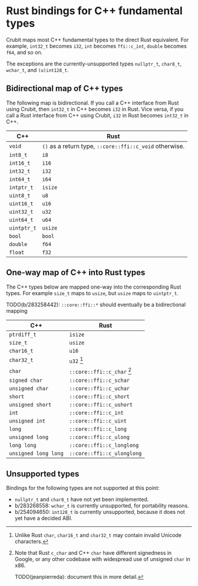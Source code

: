 # Rust bindings for C++ fundamental types

Crubit maps most C++ fundamental types to the direct Rust equivalent. For
example, `int32_t` becomes `i32`, `int` becomes `ffi::c_int`, `double` becomes
`f64`, and so on.

The exceptions are the currently-unsupported types `nullptr_t`, `char8_t`,
`wchar_t`, and `(u)int128_t`.

## Bidirectional map of C++ types

The following map is bidirectional. If you call a C++ interface from Rust using
Crubit, then `int32_t` in C++ becomes `i32` in Rust. Vice versa, if you call a
Rust interface from C++ using Crubit, `i32` in Rust becomes `int32_t` in C++.

C++         | Rust
----------- | -------------------------------------------------------
`void`      | `()` as a return type, `::core::ffi::c_void` otherwise.
`int8_t`    | `i8`
`int16_t`   | `i16`
`int32_t`   | `i32`
`int64_t`   | `i64`
`intptr_t`  | `isize`
`uint8_t`   | `u8`
`uint16_t`  | `u16`
`uint32_t`  | `u32`
`uint64_t`  | `u64`
`uintptr_t` | `usize`
`bool`      | `bool`
`double`    | `f64`
`float`     | `f32`

## One-way map of C++ into Rust types

The C++ types below are mapped one-way into the corresponding Rust types. For
example `size_t` maps to `usize`, but `usize` maps to `uintptr_t`.

TODO(b/283258442): `::core::ffi::*` should eventually be a bidirectional mapping

C++                  | Rust
-------------------- | -----------------------------
`ptrdiff_t`          | `isize`
`size_t`             | `usize`
`char16_t`           | `u16`
`char32_t`           | `u32` [^char32_t]
`char`               | `::core::ffi::c_char` [^char]
`signed char`        | `::core::ffi::c_schar`
`unsigned char`      | `::core::ffi::c_uchar`
`short`              | `::core::ffi::c_short`
`unsigned short`     | `::core::ffi::c_ushort`
`int`                | `::core::ffi::c_int`
`unsigned int`       | `::core::ffi::c_uint`
`long`               | `::core::ffi::c_long`
`unsigned long`      | `::core::ffi::c_ulong`
`long long`          | `::core::ffi::c_longlong`
`unsigned long long` | `::core::ffi::c_ulonglong`

## Unsupported types

Bindings for the following types are not supported at this point:

*   `nullptr_t` and `char8_t` have not yet been implemented.
*   b/283268558: `wchar_t` is currently unsupported, for portability reasons.
*   b/254094650: `int128_t` is currently unsupported, because it does not yet
    have a decided ABI.

[^char32_t]: Unlike Rust `char`, `char16_t` and `char32_t` may contain invalid
    Unicode characters.
[^char]: Note that Rust `c_char` and C++ `char` have different signedness in
    Google, or any other codebase with widespread use of unsigned `char` in
    x86.

    TODO(jeanpierreda): document this in more detail.
